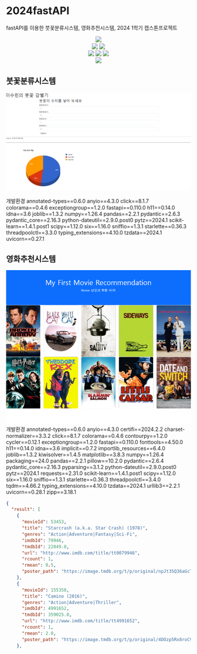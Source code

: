 # 2024fastAPI
fastAPI를 이용한 붓꽃분류시스템, 영화추천시스템, 2024 1학기 캡스톤프로젝트




<div align=center> 
  <img src="https://img.shields.io/badge/python-3776AB?style=for-the-badge&logo=python&logoColor=white"> 
  <br>
    <img src=https://img.shields.io/badge/FastAPI-005571?style=for-the-badge&logo=fastapi>
  <img src=https://img.shields.io/badge/fastify-%23000000.svg?style=for-the-badge&logo=fastify&logoColor=white>

  <br>
  
  <img src="https://img.shields.io/badge/html5-E34F26?style=for-the-badge&logo=html5&logoColor=white"> 
  <img src="https://img.shields.io/badge/css-1572B6?style=for-the-badge&logo=css3&logoColor=white"> 
  <img src="https://img.shields.io/badge/javascript-F7DF1E?style=for-the-badge&logo=javascript&logoColor=black"> 


  <br>

<img src="https://img.shields.io/badge/github-181717?style=for-the-badge&logo=github&logoColor=white">
</div>

## 붓꽃분류시스템

![동작화면](https://github.com/dltnfls/example/blob/main/%EB%B6%93%EA%BD%83.png)

개발환경
annotated-types==0.6.0
anyio==4.3.0
click==8.1.7
colorama==0.4.6
exceptiongroup==1.2.0
fastapi==0.110.0
h11==0.14.0
idna==3.6
joblib==1.3.2
numpy==1.26.4
pandas==2.2.1
pydantic==2.6.3
pydantic_core==2.16.3
python-dateutil==2.9.0.post0
pytz==2024.1
scikit-learn==1.4.1.post1
scipy==1.12.0
six==1.16.0
sniffio==1.3.1
starlette==0.36.3
threadpoolctl==3.3.0
typing_extensions==4.10.0
tzdata==2024.1
uvicorn==0.27.1


## 영화추천시스템
![all화면](https://github.com/ssom1/example/blob/main/%EC%98%81%ED%99%94%EC%B6%94%EC%B2%9C.png)
개발환경
annotated-types==0.6.0
anyio==4.3.0
certifi==2024.2.2
charset-normalizer==3.3.2
click==8.1.7
colorama==0.4.6
contourpy==1.2.0
cycler==0.12.1
exceptiongroup==1.2.0
fastapi==0.110.0
fonttools==4.50.0
h11==0.14.0
idna==3.6
implicit==0.7.2
importlib_resources==6.4.0
joblib==1.3.2
kiwisolver==1.4.5
matplotlib==3.8.3
numpy==1.26.4
packaging==24.0
pandas==2.2.1
pillow==10.2.0
pydantic==2.6.4
pydantic_core==2.16.3
pyparsing==3.1.2
python-dateutil==2.9.0.post0
pytz==2024.1
requests==2.31.0
scikit-learn==1.4.1.post1
scipy==1.12.0
six==1.16.0
sniffio==1.3.1
starlette==0.36.3
threadpoolctl==3.4.0
tqdm==4.66.2
typing_extensions==4.10.0
tzdata==2024.1
urllib3==2.2.1
uvicorn==0.28.1
zipp==3.18.1

```json
{
  "result": [
    {
      "movieId": 53453,
      "title": "Starcrash (a.k.a. Star Crash) (1978)",
      "genres": "Action|Adventure|Fantasy|Sci-Fi",
      "imdbId": 79946,
      "tmdbId": 22049.0,
      "url": "http://www.imdb.com/title/tt0079946",
      "rcount": 1,
      "rmean": 0.5,
      "poster_path": "https://image.tmdb.org/t/p/original/npJt35Q36aGcTYpcg9epbwQIIkz.jpg"
    },
    {
      "movieId": 155358,
      "title": "Camino (2016)",
      "genres": "Action|Adventure|Thriller",
      "imdbId": 4991652,
      "tmdbId": 359025.0,
      "url": "http://www.imdb.com/title/tt4991652",
      "rcount": 1,
      "rmean": 2.0,
      "poster_path": "https://image.tmdb.org/t/p/original/4DOzp5Rx8roC9YvvDgmoZAGeiGF.jpg"
    },
```


